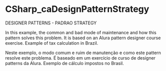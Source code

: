 # CSharp_caDesignPatternStrategy

DESIGNER PATTERNS - PADRAO STRATEGY

In this example, the common and bad mode of maintenance and how this pattern solves this problem. It is based on an Alura pattern designer course exercise. Example of tax calculation in Brazil.

Neste exemplo, o modo comum e ruim de manutenção e como este pattern resolve este problema. É baseado em um exercício de curso de designer patterns da Alura. Exemplo de cálculo impostos no Brasil.
